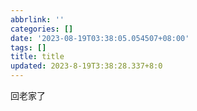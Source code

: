 ```yaml
---
abbrlink: ''
categories: []
date: '2023-08-19T03:38:05.054507+08:00'
tags: []
title: title
updated: 2023-8-19T3:38:28.337+8:0
---
```

回老家了
